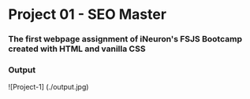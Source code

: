 # Project 01 - SEO Master

### The first webpage assignment of iNeuron's FSJS Bootcamp created with HTML and vanilla CSS

### Output

![Project-1] (./output.jpg)
